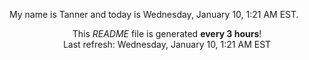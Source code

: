 My name is Tanner and today is Wednesday, January 10, 1:21 AM EST.

<p align="center">This <i>README</i> file is generated <b>every 3 hours</b>!</br>Last refresh: Wednesday, January 10, 1:21 AM EST<br /></p>
